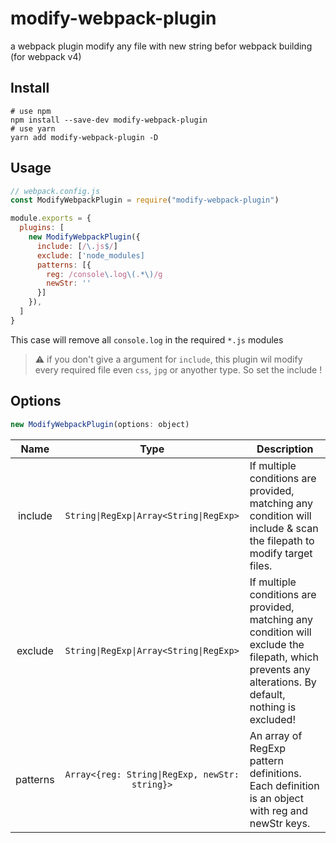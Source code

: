 # modify-webpack-plugin
a webpack plugin modify any file with new string befor webpack building  
(for webpack v4)
## Install
```
# use npm
npm install --save-dev modify-webpack-plugin
# use yarn
yarn add modify-webpack-plugin -D
```
## Usage
```js
// webpack.config.js
const ModifyWebpackPlugin = require("modify-webpack-plugin")

module.exports = {
  plugins: [
    new ModifyWebpackPlugin({
      include: [/\.js$/]
      exclude: ['node_modules]
      patterns: [{
        reg: /console\.log\(.*\)/g
        newStr: ''
      }]
    }),
  ]
}
```
This case will remove all `console.log` in the required `*.js` modules  
> :warning: if you don't give a argument for `include`, this plugin wil modify every required file even `css`, `jpg` or anyother type. So set the include !
## Options
```js
new ModifyWebpackPlugin(options: object)
```
| Name | Type | Description |
| :--: | :--: | --- |
| include | `String\|RegExp\|Array<String\|RegExp>` | If multiple conditions are provided, matching any condition will include & scan the filepath to modify target files. |
| exclude | `String\|RegExp\|Array<String\|RegExp>` | If multiple conditions are provided, matching any condition will exclude the filepath, which prevents any alterations. By default, nothing is excluded! |
| patterns | ```Array<{reg: String\|RegExp, newStr: string}>``` | An array of RegExp pattern definitions. Each definition is an object with reg <RegExp> and newStr <String> keys.
